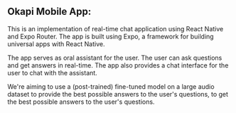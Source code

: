 ## Okapi Mobile App:

This is an implementation of real-time chat application using React Native  and Expo Router. The app is built using Expo, a framework for building universal apps with React Native.

The app serves as oral assistant for the user. The user can ask questions and get answers in real-time. The app also provides a chat interface for the user to chat with the assistant.
 
We're aiming to use a (post-trained) fine-tuned model on a large audio dataset to provide the best possible answers to the user's questions, to get the best possible answers to the user's questions.
